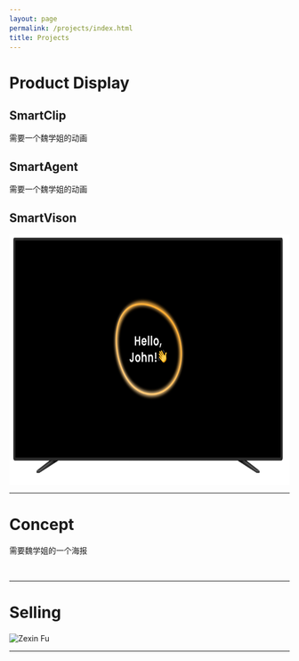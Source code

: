 ```yaml
---
layout: page
permalink: /projects/index.html
title: Projects
---
```




# Product Display

## SmartClip

需要一个魏学姐的动画

## SmartAgent

需要一个魏学姐的动画

## SmartVison

<img src="images/wei1.png" width = "750" height = "450" alt="Zexin Fu" align=center />

<br>

---

# Concept

需要魏学姐的一个海报

<br>

---

# Selling


<img src="images/xiaoshouhaibao.png" width = "1700" height = "2600" alt="Zexin Fu" align=center />

<br>

---





